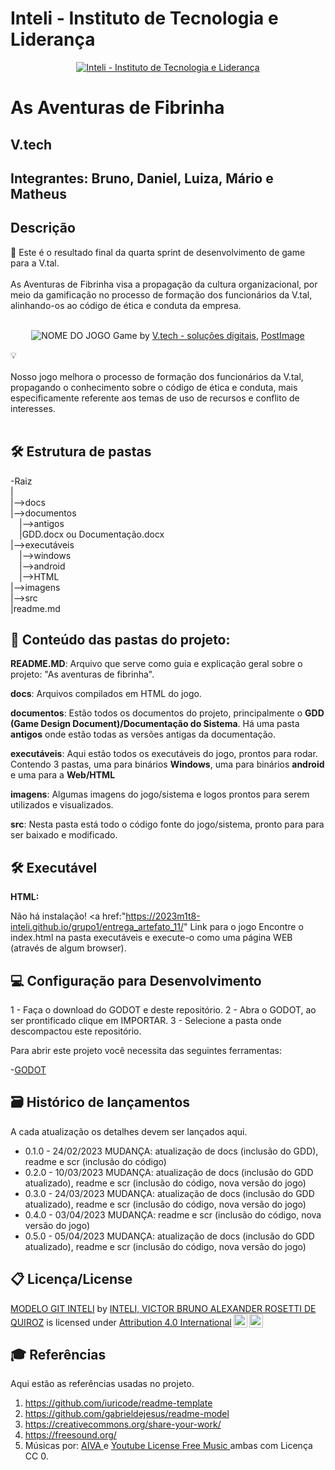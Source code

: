 # Inteli - Instituto de Tecnologia e Liderança 

<p align="center">
<a href= "https://www.inteli.edu.br/"><img src="https://www.inteli.edu.br/wp-content/uploads/2021/08/20172028/marca_1-2.png" alt="Inteli - Instituto de Tecnologia e Liderança" border="0"></a>
</p>

# As Aventuras de Fibrinha

## V.tech

## Integrantes: Bruno, Daniel, Luiza, Mário e Matheus

## Descrição

📜 Este é o resultado final da quarta sprint de desenvolvimento de game para a V.tal.
<br><br>
As Aventuras de Fibrinha visa a propagação da cultura organizacional, por meio da gamificação no processo de formação dos funcionários da V.tal, alinhando-os ao código de ética e conduta da empresa.
<br><br>
<p align="center">
<img src="https://i.postimg.cc/GtKDbZc8/ft-jg.png" alt="NOME DO JOGO" border="0">
  Game by <a href="https://www.canva.com/design/DAFeBi0jvzM/PrvSqwL5stkqDTspEo3ysA/edit?utm_content=DAFeBi0jvzM&utm_campaign=designshare&utm_medium=link2&utm_source=sharebutton">V.tech - soluções digitais</a>, <a href="https://i.postimg.cc/GtKDbZc8/ft-jg.png">PostImage</a>
</p>


💡<br><br>
Nosso jogo melhora o processo de formação dos funcionários da V.tal, propagando o conhecimento sobre o código de ética e conduta, mais especificamente referente aos temas de uso de recursos e conflito de interesses.
<br><br>

## 🛠 Estrutura de pastas

-Raiz<br>
|<br>
|-->docs<br>
|-->documentos<br>
  &emsp;|-->antigos<br>
  &emsp;|GDD.docx ou Documentação.docx<br>
|-->executáveis<br>
  &emsp;|-->windows<br>
  &emsp;|-->android<br>
  &emsp;|-->HTML<br>
|-->imagens<br>
|-->src<br>
|readme.md<br>

## 💾 Conteúdo das pastas do projeto:

<b>README.MD</b>: Arquivo que serve como guia e explicação geral sobre o projeto: "As aventuras de fibrinha".

<b>docs</b>: Arquivos compilados em HTML do jogo.

<b>documentos</b>: Estão todos os documentos do projeto, principalmente o <b>GDD (Game Design Document)/Documentação do Sistema</b>. Há uma pasta <b>antigos</b> onde estão todas as versões antigas da documentação.

<b>executáveis</b>: Aqui estão todos os executáveis do jogo, prontos para rodar. Contendo 3 pastas, uma para binários <b>Windows</b>, uma para binários <b>android</b> e uma para a <b>Web/HTML</b>

<b>imagens</b>: Algumas imagens do jogo/sistema e logos prontos para serem utilizados e visualizados.

<b>src</b>: Nesta pasta está todo o código fonte do jogo/sistema, pronto para para ser baixado e modificado.

## 🛠 Executável

<b>HTML:</b>

Não há instalação!
<a href:"https://2023m1t8-inteli.github.io/grupo1/entrega_artefato_11/" Link para o jogo </a>
Encontre o index.html na pasta executáveis e execute-o como uma página WEB (através de algum browser).

## 💻 Configuração para Desenvolvimento

1 - Faça o download do GODOT e deste repositório.
2 - Abra o GODOT, ao ser prontificado clique em IMPORTAR.
3 - Selecione a pasta onde descompactou este repositório.

Para abrir este projeto você necessita das seguintes ferramentas:

-<a href="https://godotengine.org/download">GODOT</a>

## 🗃 Histórico de lançamentos

A cada atualização os detalhes devem ser lançados aqui.

* 0.1.0 - 24/02/2023
    MUDANÇA: atualização de docs (inclusão do GDD), readme e scr (inclusão do código)
* 0.2.0 - 10/03/2023
    MUDANÇA: atualização de docs (inclusão do GDD atualizado), readme e scr (inclusão do código, nova versão do jogo)
* 0.3.0 - 24/03/2023
    MUDANÇA: atualização de docs (inclusão do GDD atualizado), readme e scr (inclusão do código, nova versão do jogo)
* 0.4.0 - 03/04/2023
    MUDANÇA: readme e scr (inclusão do código, nova versão do jogo)
* 0.5.0 - 05/04/2023
    MUDANÇA: atualização de docs (inclusão do GDD atualizado), readme e scr (inclusão do código, nova versão do jogo)

## 📋 Licença/License

<p xmlns:cc="http://creativecommons.org/ns#" xmlns:dct="http://purl.org/dc/terms/"><a property="dct:title" rel="cc:attributionURL" href="https://github.com/Spidus/Teste_Final_1">MODELO GIT INTELI</a> by <a rel="cc:attributionURL dct:creator" property="cc:attributionName" href="https://www.yggbrasil.com.br/vr">INTELI, VICTOR BRUNO ALEXANDER ROSETTI DE QUIROZ</a> is licensed under <a href="http://creativecommons.org/licenses/by/4.0/?ref=chooser-v1" target="_blank" rel="license noopener noreferrer" style="display:inline-block;">Attribution 4.0 International<img style="height:22px!important;margin-left:3px;vertical-align:text-bottom;" src="https://mirrors.creativecommons.org/presskit/icons/cc.svg?ref=chooser-v1"><img style="height:22px!important;margin-left:3px;vertical-align:text-bottom;" src="https://mirrors.creativecommons.org/presskit/icons/by.svg?ref=chooser-v1"></a></p>

## 🎓 Referências

Aqui estão as referências usadas no projeto.

1. <https://github.com/iuricode/readme-template>
2. <https://github.com/gabrieldejesus/readme-model>
3. <https://creativecommons.org/share-your-work/>
4. <https://freesound.org/>
5. Músicas por: <a href="https://aiva.ai/"> AIVA </a> e <a href="youtube.com"> Youtube License Free Music </a> ambas com Licença CC 0.
